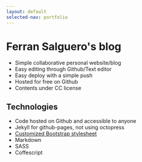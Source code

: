 ```yaml
---
layout: default
selected-nav: portfolio
---
```


Ferran Salguero's blog
======================

* Simple collaborative personal website/blog
* Easy editing through Github/Text editor
* Easy deploy with a simple push
* Hosted for free on Github
* Contents under CC license


Technologies
------------

* Code hosted on Github and accessible to anyone
* Jekyll for github-pages, not using octopress
* [Customized Bootstrap stylesheet][1]
* Markdown
* SASS
* Coffescript


[1]: /portfolio/bootstrap-customization.html